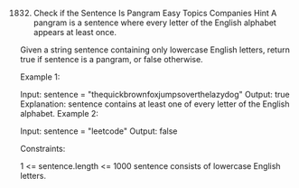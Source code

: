 1832. Check if the Sentence Is Pangram
Easy
Topics
Companies
Hint
A pangram is a sentence where every letter of the English alphabet appears at least once.

Given a string sentence containing only lowercase English letters, return true if sentence is a pangram, or false otherwise.

 

Example 1:

Input: sentence = "thequickbrownfoxjumpsoverthelazydog"
Output: true
Explanation: sentence contains at least one of every letter of the English alphabet.
Example 2:

Input: sentence = "leetcode"
Output: false
 

Constraints:

1 <= sentence.length <= 1000
sentence consists of lowercase English letters.